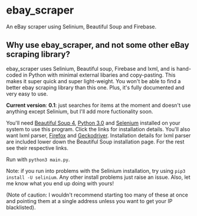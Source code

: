 # ebay_scraper
An eBay scraper using Selinium, Beautiful Soup and Firebase.

## Why use ebay_scraper, and not some other eBay scraping library?

ebay_scraper uses Selinium, Beautiful soup, Firebase and lxml,
and is hand-coded in Python with minimal external libaries and 
copy-pasting. This makes it super quick and super light-weight.
You won't be able to find a better ebay scraping library than this one.
Plus, it's fully documented and very easy to use.

**Current version**:
**0.1**: just searches for items at the moment and doesn't use anything except Selinium, 
but I'll add more fuctionality soon.

You'll need [Beautiful Soup 4](https://www.crummy.com/software/BeautifulSoup/bs4/doc/),
[Python 3.0](https://www.python.org/downloads/) and [Selenium](https://pypi.python.org/pypi/selenium)
installed on your system to use this program.
Click the links for installation details.
You'll also want lxml parser, [Firefox](https://www.google.co.uk/search?q=install+Firefox&oq=install+Firefox&aqs=chrome..69i57j69i60l3j69i61j69i59.2052j0j4&client=ubuntu&sourceid=chrome&ie=UTF-8) and [Geckodriver](https://askubuntu.com/questions/870530/how-to-install-geckodriver-in-ubuntu). Installation details for lxml parser are included lower down the Beautiful Soup installation page. For the rest see their respective links.

Run with `python3 main.py`.

Note: if you run into problems with the Selinium installation, try using `pip3 install -U selinium`.
Any other install problems just raise an issue. Also, let me know what you end up doing with yours!

(Note of caution: I wouldn't recommend starting too many of these at once and pointing them
at a single address unless you want to get your IP blacklisted).
